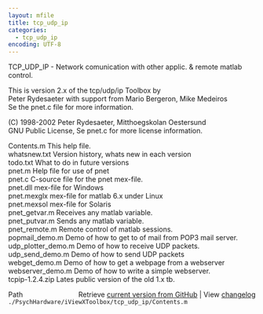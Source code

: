 ```yaml
---
layout: mfile
title: tcp_udp_ip
categories:
  - tcp_udp_ip
encoding: UTF-8
---
```


TCP\_UDP\_IP  - Network comunication with other applic. & remote matlab control.  

 This is version 2.x of the tcp/udp/ip Toolbox by  
 Peter Rydesaeter with support from  Mario Bergeron,  Mike Medeiros  
 Se the pnet.c file for more information.  

 (C) 1998-2002 Peter Rydesaeter, Mitthoegskolan Oestersund  
     GNU Public License, Se pnet.c for more license information.  

 Contents.m            This help file.  
 whatsnew.txt          Version history, whats new in each version  
 todo.txt              What to do in future versions  
 pnet.m                Help file for use of pnet  
 pnet.c                C-source file for the pnet mex-file.  
 pnet.dll              mex-file for Windows  
 pnet.mexglx           mex-file for matlab 6.x under Linux  
 pnet.mexsol           mex-file for Solaris  
 pnet\_getvar.m         Receives any matlab variable.  
 pnet\_putvar.m         Sends any matlab variable.  
 pnet\_remote.m         Remote control of matlab sessions.  
 popmail\_demo.m        Demo of how to get to of mail from POP3 mail server.  
 udp\_plotter\_demo.m    Demo of how to receive UDP packets.  
 udp\_send\_demo.m       Demo of how to send UDP packets  
 webget\_demo.m         Demo of how to get a webpage from a webserver  
 webserver\_demo.m      Demo of how to write a simple webserver.  
 tcpip-1.2.4.zip       Lates public version of the old 1.x tb.  



<div class="code_header" style="text-align:right;">
  <span style="float:left;">Path&nbsp;&nbsp;</span> <span class="counter">Retrieve <a href=
  "https://raw.github.com/Psychtoolbox-3/Psychtoolbox-3/beta/./PsychHardware/iViewXToolbox/tcp_udp_ip/Contents.m">current version from GitHub</a> | View <a href=
  "https://github.com/Psychtoolbox-3/Psychtoolbox-3/commits/beta/./PsychHardware/iViewXToolbox/tcp_udp_ip/Contents.m">changelog</a></span>
</div>
<div class="code">
  <code>./PsychHardware/iViewXToolbox/tcp_udp_ip/Contents.m</code>
</div>
